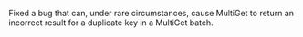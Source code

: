 Fixed a bug that can, under rare circumstances, cause MultiGet to return an incorrect result for a duplicate key in a MultiGet batch.
